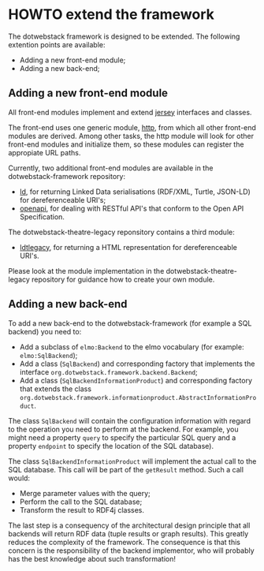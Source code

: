 # HOWTO extend the framework

The dotwebstack framework is designed to be extended. The following extention points are available:

- Adding a new front-end module;
- Adding a new back-end;

## Adding a new front-end module
All front-end modules implement and extend [jersey](https://jersey.github.io/) interfaces and classes.

The front-end uses one generic module, [http](https://github.com/dotwebstack/dotwebstack-framework/tree/master/frontend/http), from which all other front-end modules are derived. Among other tasks, the http module will look for other front-end modules and initialize them, so these modules can register the appropiate URL paths.

Currently, two additional front-end modules are available in the dotwebstack-framework repository:

- [ld](https://github.com/dotwebstack/dotwebstack-framework/tree/master/frontend/ld), for returning Linked Data serialisations (RDF/XML, Turtle, JSON-LD) for dereferenceable URI's;
- [openapi](https://github.com/dotwebstack/dotwebstack-framework/tree/master/frontend/openapi), for dealing with RESTful API's that conform to the Open API Specification.

The dotwebstack-theatre-legacy reponsitory contains a third module:

- [ldtlegacy](https://github.com/dotwebstack/dotwebstack-theatre-legacy/tree/master/src/main/java/org/dotwebstack/ldtlegacy), for returning a HTML representation for dereferenceable URI's.

Please look at the module implementation in the dotwebstack-theatre-legacy repository for guidance how to create your own module.

## Adding a new back-end
To add a new back-end to the dotwebstack-framework (for example a SQL backend) you need to:

- Add a subclass of `elmo:Backend` to the elmo vocabulary (for example: `elmo:SqlBackend`);
- Add a class (`SqlBackend`) and corresponding factory that implements the interface `org.dotwebstack.framework.backend.Backend`;
- Add a class (`SqlBackendInformationProduct`) and corresponding factory that extends the class `org.dotwebstack.framework.informationproduct.AbstractInformationProduct`.

The class `SqlBackend` will contain the configuration information with regard to the operation you need to perform at the backend. For example, you might need a property `query` to specify the particular SQL query and a property `endpoint` to specify the location of the SQL database).

The class `SqlBackendInformationProduct` will implement the actual call to the SQL database. This call will be part of the `getResult` method. Such a call would:

- Merge parameter values with the query;
- Perform the call to the SQL database;
- Transform the result to RDF4j classes.

The last step is a consequency of the architectural design principle that all backends will return RDF data (tuple results or graph results). This greatly reduces the complexity of the framework. The consequence is that this concern is the responsibility of the backend implementor, who will probably has the best knowledge about such transformation!